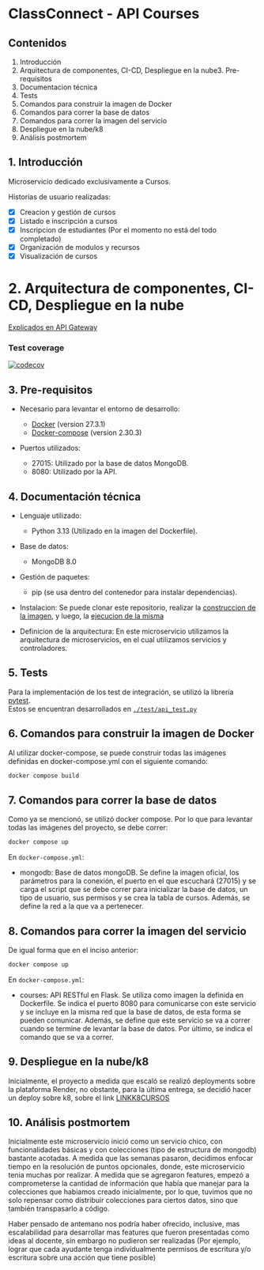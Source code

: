 # ClassConnect - API Courses

## Contenidos
1. Introducción
2. Arquitectura de componentes, CI-CD, Despliegue en la nube3. Pre-requisitos
4. Documentacion técnica
5. Tests
6. Comandos para construir la imagen de Docker
7. Comandos para correr la base de datos
8. Comandos para correr la imagen del servicio
9. Despliegue en la nube/k8
10. Análisis postmortem

## 1. Introducción

Microservicio dedicado exclusivamente a Cursos. 

Historias de usuario realizadas: 
 - [x] Creacion y gestión de cursos
 - [x] Listado e inscripción a cursos
 - [x] Inscripcion de estudiantes (Por el momento no está del todo completado)
 - [x] Organización de modulos y recursos
 - [x] Visualización de cursos

# 2. Arquitectura de componentes, CI-CD, Despliegue en la nube

[Explicados en API Gateway](https://github.com/1c2025-IngSoftware2-g7/api_gateway)

### Test coverage

[![codecov](https://codecov.io/gh/1c2025-IngSoftware2-g7/service_api_courses/branch/main/graph/badge.svg)](https://codecov.io/gh/1c2025-IngSoftware2-g7/service_api_courses)

## 3. Pre-requisitos
- Necesario para levantar el entorno de desarrollo:
    - [Docker](https://docs.docker.com/get-started/introduction/) (version 27.3.1) 
    - [Docker-compose](https://docs.docker.com/compose/install/) (version 2.30.3)

- Puertos utilizados: 
    - 27015: Utilizado por la base de datos MongoDB.
    - 8080: Utilizado por la API.

## 4. Documentación técnica

- Lenguaje utilizado:
    - Python 3.13 (Utilizado en la imagen del Dockerfile).

- Base de datos:
    - MongoDB 8.0

- Gestión de paquetes:
    - pip (se usa dentro del contenedor para instalar dependencias).

- Instalacion: Se puede clonar este repositorio, realizar la [construccion de la imagen](#6-comandos-para-construir-la-imagen-de-docker), y luego, la [ejecucion de la misma](#7-comandos-para-correr-la-base-de-datos) 

- Definicion de la arquitectura: En este microservicio utilizamos la arquitectura de microservicios, en el cual utilizamos servicios y controladores.

## 5. Tests
Para la implementación de los test de integración, se utilizó la librería [pytest](https://www.psycopg.org/psycopg3/docs/basic/index.html).  
Estos se encuentran desarrollados en [```./test/api_test.py```](./tests/)


## 6. Comandos para construir la imagen de Docker
Al utilizar docker-compose, se puede construir todas las imágenes definidas en docker-compose.yml con el siguiente comando:
```bash
docker compose build
```

## 7. Comandos para correr la base de datos
Como ya se mencionó, se utilizó docker compose. Por lo que para levantar todas las imágenes del proyecto, se debe correr:
```bash
docker compose up
```

En ```docker-compose.yml```:
- mongodb: Base de datos mongoDB. Se define la imagen oficial, los parámetros para la conexión, el puerto en el que escuchará (27015) y se carga el script que se debe correr para inicializar la base de datos, un tipo de usuario, sus permisos y se crea la tabla de cursos. Además, se define la red a la que va a pertenecer.  

## 8. Comandos para correr la imagen del servicio
De igual forma que en el inciso anterior:
```bash
docker compose up
```

En ```docker-compose.yml```:
- courses: API RESTful en Flask. Se utiliza como imagen la definida en Dockerfile. Se indica el puerto 8080 para comunicarse con este servicio y se incluye en la misma red que la base de datos, de esta forma se pueden comunicar. Además, se define que este servicio se va a correr cuando se termine de levantar la base de datos. Por último, se indica el comando que se va a correr.

## 9. Despliegue en la nube/k8

Inicialmente, el proyecto a medida que escaló se realizó deployments sobre la plataforma Render, no obstante, para la última entrega, se decidió hacer un deploy sobre k8, sobre el link [LINKK8CURSOS](http://google.com)

## 10. Análisis postmortem

Inicialmente este microservicio inició como un servicio chico, con funcionalidades básicas y con colecciones (tipo de estructura de mongodb) bastante acotadas.
A medida que las semanas pasaron, decidimos enfocar tiempo en la resolución de puntos opcionales, donde, este
microservicio tenia muchas por realizar.
A medida que se agregaron features, empezó a comprometerse la cantidad de información que había que manejar
para la colecciones que habiamos creado inicialmente, por lo que, tuvimos que no solo repensar como distribuir
colecciones para ciertos datos, sino que también transpasarlo a código.

Haber pensado de antemano nos podría haber ofrecido, inclusive, mas escalabilidad para desarrollar mas features que
fueron presentadas como ideas al docente, sin embargo no pudieron ser realizadas (Por ejemplo, lograr
que cada ayudante tenga individualmente permisos de escritura y/o escritura sobre una acción que tiene posible)